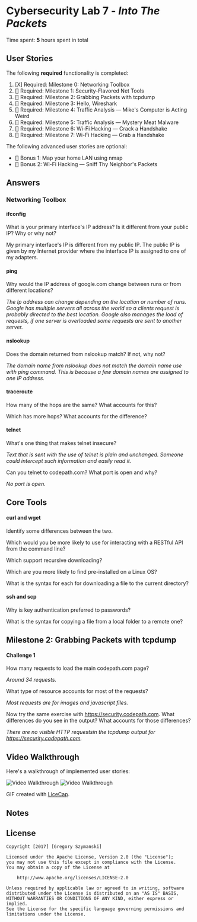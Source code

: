 # Cybersecurity Lab 7 - *Into The Packets* 

Time spent: **5** hours spent in total 

## User Stories

The following **required** functionality is completed:

1. [X]  Required: Milestone 0: Networking Toolbox 
2. []  Required: Milestone 1: Security-Flavored Net Tools
3. []  Required: Milestone 2: Grabbing Packets with tcpdump
4. []  Required: Milestone 3: Hello, Wireshark
5. []  Required: Milestone 4: Traffic Analysis — Mike's Computer is Acting Weird 
6. []  Required: Milestone 5: Traffic Analysis — Mystery Meat Malware
7. []  Required: Milestone 6: Wi-Fi Hacking — Crack a Handshake
8. []  Required: Milestone 7: Wi-Fi Hacking — Grab a Handshake

The following advanced user stories are optional:

* []  Bonus 1: Map your home LAN using nmap 
* []  Bonus 2: Wi-Fi Hacking — Sniff Thy Neighbor's Packets

## Answers

### Networking Toolbox

#### ifconfig

What is your primary interface's IP address? Is it different from your public IP? Why or why not?

My primary interface's IP is different from my public IP. The public IP is given by my Internet provider where the interface IP is assigned to one of my adapters. 

#### ping

Why would the IP address of google.com change between runs or from different locations?

_The Ip address can change depending on the location or number of runs. Google has multiple servers all across the world so a clients request is probably directed to the best location. Google also manages the load of requests, if one server is overloaded some requests are sent to another server._ 

#### nslookup 

Does the domain returned from nslookup match? If not, why not?

_The domain name from nslookup does not match the domain name use with ping command. This is because a few domain names are assigned to one IP address._ 

#### traceroute 

How many of the hops are the same? What accounts for this?

Which has more hops? What accounts for the difference?

#### telnet

What's one thing that makes telnet insecure?

_Text that is sent with the use of telnet is plain and unchanged. Someone could intercept such information and easily read it._ 

Can you telnet to codepath.com? What port is open and why?

_No port is open._ 

## Core Tools

#### curl and wget

Identify some differences between the two.

Which would you be more likely to use for interacting with a RESTful API from the command line?

Which support recursive downloading?

Which are you more likely to find pre-installed on a Linux OS?

What is the syntax for each for downloading a file to the current directory?

#### ssh and scp

Why is key authentication preferred to passwords?

What is the syntax for copying a file from a local folder to a remote one?

## Milestone 2: Grabbing Packets with tcpdump

#### Challenge 1

How many requests to load the main codepath.com page?

_Around 34 requests._ 

What type of resource accounts for most of the requests?

_Most requests are for images and javascript files._

Now try the same exercise with https://security.codepath.com. What differences do you see in the output? What accounts for those differences?

_There are no visible HTTP requestsin the tcpdump output for https://security.codepath.com._







## Video Walkthrough

Here's a walkthrough of implemented user stories:

<img src='walk7_lab.gif' title='Video Walkthrough' width='' alt='Video Walkthrough' />

<img src='walk7_lab2.gif' title='Video Walkthrough' width='' alt='Video Walkthrough' />

GIF created with [LiceCap](http://www.cockos.com/licecap/).

## Notes


## License

    Copyright [2017] [Gregory Szymanski]

    Licensed under the Apache License, Version 2.0 (the "License");
    you may not use this file except in compliance with the License.
    You may obtain a copy of the License at

        http://www.apache.org/licenses/LICENSE-2.0

    Unless required by applicable law or agreed to in writing, software
    distributed under the License is distributed on an "AS IS" BASIS,
    WITHOUT WARRANTIES OR CONDITIONS OF ANY KIND, either express or implied.
    See the License for the specific language governing permissions and
    limitations under the License.

